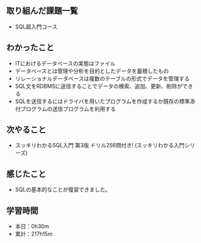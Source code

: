 ## 取り組んだ課題一覧
- SQL超入門コース
## わかったこと
- ITにおけるデータベースの実態はファイル
- データベースとは管理や分析を目的としたデータを蓄積したもの
- リレーショナルデータベースは複数のテーブルの形式でデータを管理する
- SQL文をRDBMSに送信することでデータの検索、追加、更新、削除ができる
- SQLを送信するにはドライバを用いたプログラムを作成するか既存の標準添付プログラムの送信プログラムを利用する
## 次やること
- スッキリわかるSQL入門 第3版 ドリル256問付き! (スッキリわかる入門シリーズ)
## 感じたこと
- SQLの基本的なことが復習できました。
## 学習時間
- 本日：0h30m
- 累計：217h15m
